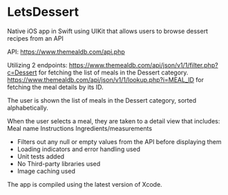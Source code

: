 # LetsDessert
Native iOS app in Swift using UIKit that allows users to browse dessert recipes from an API

API: https://www.themealdb.com/api.php

Utilizing 2 endpoints:
https://www.themealdb.com/api/json/v1/1/filter.php?c=Dessert for fetching the list of meals in the Dessert category.
https://www.themealdb.com/api/json/v1/1/lookup.php?i=MEAL_ID for fetching the meal details by its ID.

The user is shown the list of meals in the Dessert category, sorted alphabetically.

When the user selects a meal, they are taken to a detail view that includes:
Meal name
Instructions
Ingredients/measurements

- Filters out any null or empty values from the API before displaying them
- Loading indicators and error handling used
- Unit tests added
- No Third-party libraries used
- Image caching used

The app is compiled using the latest version of Xcode.
